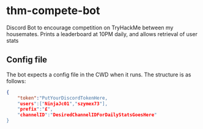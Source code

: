 # thm-compete-bot
Discord Bot to encourage competition on TryHackMe between my housemates.
Prints a leaderboard at 10PM daily, and allows retrieval of user stats
## Config file
The bot expects a config file in the CWD when it runs.
The structure is as follows:
```json
{
    "token":"PutYourDiscordTokenHere,
    "users":["NinjaJc01","szymex73"],
    "prefix":"£",
    "channelID":"DesiredChannelIDForDailyStatsGoesHere"
}
```
